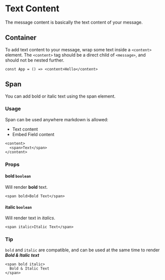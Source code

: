 # Text Content

The message content is basically the text content of your message.

## Container

To add text content to your message, wrap some text inside a `<content>` element. The `<content>` tag should be a direct child of `<message>`, and should not be nested further.

```tsx
const App = () => <content>Hello</content>
```

## Span

You can add bold or italic text using the span element.

### Usage

Span can be used anywhere markdown is allowed:

- Text content
- Embed Field content

```tsx
<content>
  <span>Text</span>
</content>
```

### Props

#### bold `boolean`

Will render **bold** text.

```tsx
<span bold>Bold Text</span>
```

#### italic `boolean`

Will render text in _italics_.

```tsx
<span italic>Italic Text</span>
```

### Tip

`bold` and `italic` are compatible, and can be used at the same time to render **_Bold & Italic text_**

```tsx
<span bold italic>
  Bold & Italic Text
</span>
```

